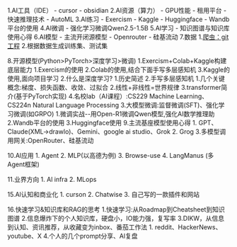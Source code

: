 1.AI工具（IDE）
	- cursor
	- obsidian
2.AI资源（算力）
	- GPU性能
	- 租用平台
	- 快速推理技术
	- AutoML
3.AI练习
	- Exercism
	- Kaggle
	- Huggingface
	- Wandb平台的使用
4.AI微调
	- 强化学习微调Qwen2.5-1.5B
5.AI学习
	- 知识图谱与知识库使用心得
6.AI模型
	- 主流开闭源模型
	- Openrouter
	- 硅基流动
7.数据
	1.[爬虫：git工程](https://github.com/NanmiCoder/MediaCrawler)
	2.根据数据生成训练集、测试集

8.开源模型(Python>PyTorch>深度学习>微调)
	1.Exercism+Colab+Kaggle构建底层能力
		1.Exercism的使用
		2.Colab的使用,结合下面手写多层感知机
		3.Kaggle的使用,面向项目学习
	2.什么是深度学习?
		1.历史简述
		2.手写多层感知机
			1.几个关键概念:梯度、损失函数、收敛、过拟合
			2.线性+非线性=世界规律
		3.transformer简介(基于PyTorch实现)
		4.名校lab（AI课程）:CS229 Machine Learning、CS224n Natural Language Processing
	3.大模型微调:监督微调(SFT)、强化学习微调(如GRPO)
		1.微调实战--用Open-R1微调Qwen模型,强化AI数学推理助
		2.Wandb平台的使用
		3.Huggingface使用
9.主流基座模型使用心得
	1. GPT、Claude(XML→drawlo)、Gemini、google ai studio、Grok
	2. Grog
	3.多模型调用网关:OpenRouter、硅基流动

10.Al应用
	1. Agent
	2. MLP(以高德为例)
	3. Browse-use
	4. LangManus (多Agent框架)

11.业界方向
	1. Al infra
	2. MLops

15.Al认知和商业化
	1. curson
	2. Chatwise
	3. 自己写的一款插件和网站

16.快速学习&知识库和RAG的思考
	1.快速学习:从Roadmap到Cheatsheet到知识图谱
	2.信息爆炸下的个人知识库，硬盘小，IO能力强，复写率
	3.DIKW，从信息到认知、资讯推荐，从收藏变为inbox、番茄工作法
		1. reddit、HackerNews、youtube、X
	4.个人的几个prompt分享、Al复盘